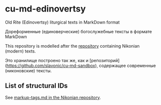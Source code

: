 # cu-md-edinovertsy
Old Rite (Edinovertsy) liturgical texts in MarkDown format

Дореформенные (единоверческие) богослужебные тексты в формате MarkDown

This repository is modelled after the 
[repository](https://github.com/slavonic/cu-md-sandbox) containing
Nikonian (modern) texts.

Это хранилище построено так же, как и
[репозиторий] (https://github.com/slavonic/cu-md-sandbox), содержащее
современные (никоновские) тексты.

## List of structural IDs

See [markup-tags.md in the Nikonian repository](https://github.com/slavonic/cu-md-sandbox/blob/master/markup-tags.md).

